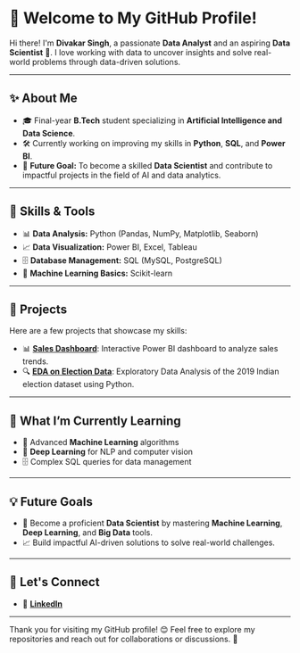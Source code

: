 # 👋 Welcome to My GitHub Profile!

Hi there! I'm **Divakar Singh**, a passionate **Data Analyst** and an aspiring **Data Scientist** 🚀. I love working with data to uncover insights and solve real-world problems through data-driven solutions.

---

## ✨ **About Me**
- 🎓 Final-year **B.Tech** student specializing in **Artificial Intelligence and Data Science**.  
- 🛠️ Currently working on improving my skills in **Python**, **SQL**, and **Power BI**.  
- 🌱 **Future Goal:** To become a skilled **Data Scientist** and contribute to impactful projects in the field of AI and data analytics.  

---

## 🧰 **Skills & Tools**
- 📊 **Data Analysis:** Python (Pandas, NumPy, Matplotlib, Seaborn)  
- 📈 **Data Visualization:** Power BI, Excel, Tableau  
- 🗄️ **Database Management:** SQL (MySQL, PostgreSQL)  
- 🧠 **Machine Learning Basics:** Scikit-learn  

---

## 🌟 **Projects**
Here are a few projects that showcase my skills:  
- 📊 [**Sales Dashboard**](https://github.com/DivakarSingh1245/sales-data-vizulisation1): Interactive Power BI dashboard to analyze sales trends.  
- 🔍 [**EDA on Election Data**](https://github.com/DivakarSingh1245/election-data-analysis/blob/main/election%20data%202019%20analysis-Copy1.ipynb): Exploratory Data Analysis of the 2019 Indian election dataset using Python.  

---

## 🚀 **What I’m Currently Learning**
- 🤖 Advanced **Machine Learning** algorithms  
- 🧠 **Deep Learning** for NLP and computer vision  
- 🗄️ Complex SQL queries for data management  

---

## 💡 **Future Goals**
- 🌟 Become a proficient **Data Scientist** by mastering **Machine Learning**, **Deep Learning**, and **Big Data** tools.  
- 📈 Build impactful AI-driven solutions to solve real-world challenges.  

---

## 🤝 **Let's Connect**
- 🔗 [**LinkedIn**](https://www.linkedin.com/in/divakar-singh-254a28238?utm_source=share&utm_campaign=share_via&utm_content=profile&utm_medium=android_app)  
    
---

Thank you for visiting my GitHub profile! 😊 Feel free to explore my repositories and reach out for collaborations or discussions. 🚀

